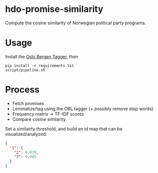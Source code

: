 # hdo-promise-similarity

Compute the cosine similarity of Norwegian political party programs.

# Usage

Install the [Oslo Bergen Tagger][1], then

    pip install -r requirements.txt
    script/pipeline.sh

# Process

* Fetch promises
* Lemmatize/tag using the OBL tagger (+ possibly remove stop words)
* Frequency matrix -> TF-IDF scores
* Compare cosine similarity

Set a similairty threshold, and build an id map that can be visualized/analyzed:

```json
{
  "1": {
    "2": 0.978,
    "3": 0.985
  }
}

```

[1]: https://github.com/noklesta/The-Oslo-Bergen-Tagger